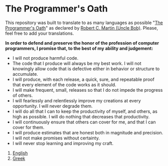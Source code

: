 # The Programmer's Oath

This repository was built to translate to as many languages as possible "[The Programmer's Oath][1]" as declared by [Robert C. Martin (Uncle Bob)][2].
Please, feel free to add your translations.

**In order to defend and preserve the honor of the profession of computer programmers, I promise that, to the best of my ability and judgement:**

- I will not produce harmful code.
- The code that I produce will always be my best work. I will not knowingly allow code that is defective either in behavior or structure to accumulate.
- I will produce, with each release, a quick, sure, and repeatable proof that every element of the code works as it should.
- I will make frequent, small, releases so that I do not impede the progress of others.
- I will fearlessly and relentlessly improve my creations at every opportunity. I will never degrade them.
- I will do all that I can to keep the productivity of myself, and others, as high as possible. I will do nothing that decreases that productivity.
- I will continuously ensure that others can cover for me, and that I can cover for them.
- I will produce estimates that are honest both in magnitude and precision. I will not make promises without certainty.
- I will never stop learning and improving my craft.

1. [English][3]
2. [Greek][4]


[1]:https://blog.cleancoder.com/uncle-bob/2015/11/18/TheProgrammersOath.html
[2]:https://en.wikipedia.org/wiki/Robert_C._Martin
[3]:/translations/ENGLISH.md
[4]:/translations/GREEK.md